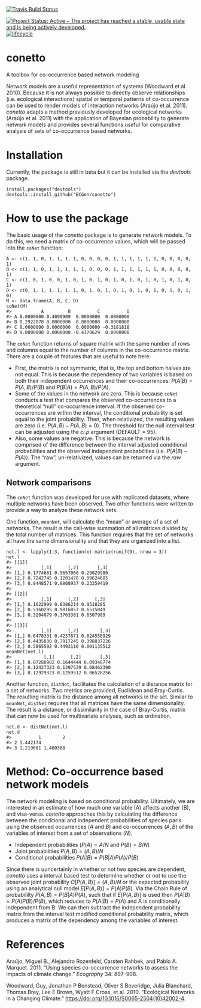 <!-- README.md is generated from README.Rmd. Please edit that file -->
<!-- # ijtiff  <img src="man/figures/logo.png" height="140" align="right"> -->
<!-- Code status -->

[![Travis Build
Status](https://travis-ci.org/ECGen/conetto.svg?branch=dev)](https://travis-ci.org/ECGen/conetto)

<!-- R status -->
<!-- [![CRAN_Status_Badge](http://www.r-pkg.org/badges/version/conetto)](https://cran.r-project.org/package=conetto) -->
<!-- ![RStudio CRAN downloads](http://cranlogs.r-pkg.org/badges/grand-total/conetto) -->
<!-- ![RStudio CRAN monthly downloads](http://cranlogs.r-pkg.org/badges/conetto) -->
<!-- [![Rdocumentation](http://www.rdocumentation.org/badges/version/conetto)](http://www.rdocumentation.org/packages/conetto) -->
<!-- Dev status -->

[![Project Status: Active – The project has reached a stable, usable
state and is being actively
developed.](http://www.repostatus.org/badges/latest/wip.svg)](http://www.repostatus.org/#wip)
[![lifecycle](https://img.shields.io/badge/lifecycle-maturing-blue.svg)](https://www.tidyverse.org/lifecycle/#maturing)

<!-- <\!-- Package Review -\-> -->
<!-- [![](https://badges.ropensci.org/300_status.svg)](https://github.com/ropensci/onboarding/issues/300) -->
<!-- [![status](http://joss.theoj.org/papers/334d80d5508056dc6e7e17c6fd3ed5a6/status.svg)](http://joss.theoj.org/papers/334d80d5508056dc6e7e17c6fd3ed5a6) -->
<!-- <\!-- Archiving -\-> -->
<!-- [![DOI](https://zenodo.org/badge/102645585.svg)](https://zenodo.org/badge/latestdoi/102645585) -->

conetto
=======

A toolbox for co-occurrence based network modeling

Network models are a useful representation of systems (Woodward et al.
2010). Because it is not always possible to directly observe
relationships (i.e. ecological interactions) spatial or temporal
patterns of co-occurrence can be used to render models of interaction
networks (Araújo et al. 2011). *conetto* adapts a method previously
developed for ecological networks (Araújo et al. 2011) with the
application of Bayesian probability to generate network models and
provides several functions useful for comparative analysis of sets of
co-occurrence based networks.

Installation
============

Currently, the package is still in beta but it can be installed via the
*devtools* package.

    install.packages("devtools")
    devtools::install_github("ECGen/conetto")

How to use the package
======================

The basic usage of the *conetto* package is to generate network models.
To do this, we need a matrix of co-occurrence values, which will be
passed into the `coNet` function:

    A <- c(1, 1, 0, 1, 1, 1, 1, 0, 0, 0, 0, 1, 1, 1, 1, 1, 1, 0, 0, 0, 0, 1)
    B <- c(1, 1, 0, 1, 1, 1, 1, 1, 0, 0, 0, 1, 1, 1, 1, 1, 1, 0, 0, 0, 0, 1)
    C <- c(1, 0, 1, 0, 0, 1, 0, 1, 0, 1, 0, 1, 0, 1, 0, 1, 0, 1, 0, 1, 0, 1)
    D <- c(0, 1, 1, 1, 1, 1, 1, 0, 1, 0, 1, 0, 1, 0, 1, 0, 1, 0, 1, 0, 1, 0)
    M <- data.frame(A, B, C, D)
    coNet(M)
    #>           A         B          C          D
    #> A 0.0000000 0.4090909  0.0000000  0.0000000
    #> B 0.2922078 0.0000000  0.0000000  0.0000000
    #> C 0.0000000 0.0000000  0.0000000 -0.3181818
    #> D 0.0000000 0.0000000 -0.4370629  0.0000000

The `coNet` function returns of square matrix with the same number of
rows and columns equal to the number of columns in the co-occurrence
matrix. There are a couple of features that are useful to note here:

-   First, the matrix is not symmetric, that is, the top and bottom
    halves are not equal. This is because the dependency of two
    variables is based on both their independent occurrences and their
    co-occurrences: *P*(*A*|*B*) = *P*(*A*, *B*)/*P*(*B*) and
    *P*(*B*|*A*) = *P*(*A*, *B*)/*P*(*A*).
-   Some of the values in the network are zero. This is because `coNet`
    conducts a test that compares the observed co-occurrences to a
    theoretical “null” co-occurrence interval. If the observed
    co-occurrences are within the interval, the conditional probability
    is set equal to the joint probability. Then, when relativized, the
    resulting values are zero (i.e. *P*(*A*, *B*) − *P*(*A*, *B*) = 0).
    The threshold for the null interval test can be adjusted using the
    *ci.p* argument (DEFAULT = 95).
-   Also, some values are negative. This is because the network is
    comprised of the difference between the interval adjusted
    conditional probabilities and the observed independent probabilities
    (i.e. *P*(*A*|*B*) − *P*(*A*)). The “raw”, un-relativized, values
    can be returned via the *raw* argument.

Network comparisons
-------------------

The `coNet` function was developed for use with replicated datasets,
where multiple networks have been observed. Two other functions were
written to provide a way to analyze these network sets.

One function, `meanNet`, will calculate the “mean” or average of a set
of networks. The result is the cell-wise summation of all matrices
divided by the total number of matrices. This function requires that the
set of networks all have the same dimensionality and that they are
organized into a list.

    net.l <- lapply(1:3, function(x) matrix(runif(9), nrow = 3))
    net.l
    #> [[1]]
    #>           [,1]      [,2]       [,3]
    #> [1,] 0.1774681 0.9657068 0.29029980
    #> [2,] 0.7242745 0.1201478 0.09624685
    #> [3,] 0.8448571 0.8808937 0.23259419
    #> 
    #> [[2]]
    #>           [,1]      [,2]      [,3]
    #> [1,] 0.1622999 0.8386214 0.9518285
    #> [2,] 0.5160295 0.9816857 0.6515049
    #> [3,] 0.3204079 0.3763381 0.6507989
    #> 
    #> [[3]]
    #>           [,1]      [,2]        [,3]
    #> [1,] 0.6478331 0.4237671 0.024558929
    #> [2,] 0.4435030 0.7917245 0.398837226
    #> [3,] 0.5865592 0.4493110 0.001135512
    meanNet(net.l)
    #>            [,1]      [,2]       [,3]
    #> [1,] 0.07288982 0.1644444 0.09348774
    #> [2,] 0.12427323 0.1397539 0.08462390
    #> [3,] 0.12929323 0.1259512 0.06528256

Another function, `distNet`, facilitates the calculation of a distance
matrix for a set of networks. Two metrics are provided, Euclidean and
Bray-Curtis. The resulting matrix is the distance among all networks in
the set. Similar to `meanNet`, `distNet` requires that all matrices have
the same dimensionality. The result is a distance, or dissimilarity in
the case of Bray-Curtis, matrix that can now be used for multivariate
analyses, such as ordination.

    net.d <- distNet(net.l)
    net.d
    #>          1        2
    #> 2 1.442174         
    #> 3 1.219601 1.480388

Method: Co-occurrence based network models
==========================================

The network modeling is based on conditional probability. Ultimately, we
are interested in an estimate of how much one variable (A) affects
another (B), and visa-versa. *conetto* approaches this by calculating
the difference between the conditional and independent probabilities of
species paris using the observed occurrences (*A* and *B*) and
co-occurrences (*A*, *B*) of the variables of interest from a set of
observations (*N*).

-   Independent probabilities (*P*(*A*) = *A*/*N* and
    *P*(*B*) = *B*/*N*)
-   Joint probabilities *P*(*A*, *B*) = (*A*, *B*)/*N*
-   Conditional probabilities
    *P*(*A*|*B*) = *P*(*B*|*A*)*P*(*A*)/*P*(*B*)

Since there is uuncertainly in whether or not two species are dependent,
*conetto* uses a interval based test to determine whether or not to use
the observed joint probability *O*\[*P*(*A*, *B*)\] = (*A*, *B*)/*N* or
the expected probability using an analytical null model
*E*\[*P*(*A*, *B*)\] = *P*(*A*)*P*(*B*). Via the Chain Rule of
probabililty *P*(*A*, *B*) = *P*(*B*|*A*)*P*(*A*), such that if
*E*\[*P*(*A*, *B*)\] is used then
*P*(*A*|*B*) = *P*(*A*)*P*(*B*)/*P*(*B*), which reduces to
*P*(*A*|*B*) = *P*(*A*) and A is conditionally independent from B. We
can then subtract the independent probability matrix from the interval
test modified conditional probability matrix, which produces a matrix of
the dependency among the variables of interest.

References
==========

Araújo, Miguel B., Alejandro Rozenfeld, Carsten Rahbek, and Pablo A.
Marquet. 2011. “Using species co-occurrence networks to assess the
impacts of climate change.” *Ecography* 34: 897–908.

Woodward, Guy, Jonathan P Benstead, Oliver S Beveridge, Julia Blanchard,
Thomas Brey, Lee E Brown, Wyatt F Cross, et al. 2010. “Ecological
Networks in a Changing Climate.”
<https://doi.org/10.1016/S0065-2504(10)42002-4>.
